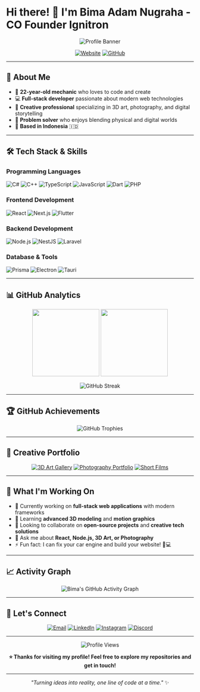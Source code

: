 # Hi there! 👋 I'm Bima Adam Nugraha - CO Founder Ignitron

<div align="center">
  
  ![Profile Banner](https://readme-typing-svg.demolab.com?font=Fira+Code&size=22&pause=1000&color=00D4FF&center=true&vCenter=true&width=600&lines=Full+Stack+Developer+%F0%9F%92%BB;Creative+Mechanic+%F0%9F%94%A7;3D+Artist+%26+Visual+Storyteller+%F0%9F%8E%A8;Bringing+Ideas+to+Life+%F0%9F%9A%80)
  
  [![Website](https://img.shields.io/badge/🌐_Website-bimaadam.fun-FF4088?style=for-the-badge&logoColor=white)](https://bimaadam.fun/)
  [![GitHub](https://img.shields.io/badge/GitHub-@bimaadam-181717?style=for-the-badge&logo=github&logoColor=white)](https://github.com/bimaadam)
  
</div>

---

## 🚀 About Me

- 🔧 **22-year-old mechanic** who loves to code and create
- 💻 **Full-stack developer** passionate about modern web technologies
- 🎨 **Creative professional** specializing in 3D art, photography, and digital storytelling
- 🌟 **Problem solver** who enjoys blending physical and digital worlds
- 📍 **Based in Indonesia** 🇮🇩

---

## 🛠️ Tech Stack & Skills

### Programming Languages
![C#](https://img.shields.io/badge/C%23-239120?style=for-the-badge&logo=c-sharp&logoColor=white)
![C++](https://img.shields.io/badge/C++-00599C?style=for-the-badge&logo=cplusplus&logoColor=white)
![TypeScript](https://img.shields.io/badge/TypeScript-007ACC?style=for-the-badge&logo=typescript&logoColor=white)
![JavaScript](https://img.shields.io/badge/JavaScript-F7DF1E?style=for-the-badge&logo=javascript&logoColor=black)
![Dart](https://img.shields.io/badge/Dart-0175C2?style=for-the-badge&logo=dart&logoColor=white)
![PHP](https://img.shields.io/badge/PHP-777BB4?style=for-the-badge&logo=php&logoColor=white)

### Frontend Development
![React](https://img.shields.io/badge/React-20232A?style=for-the-badge&logo=react&logoColor=61DAFB)
![Next.js](https://img.shields.io/badge/Next.js-000000?style=for-the-badge&logo=nextdotjs&logoColor=white)
![Flutter](https://img.shields.io/badge/Flutter-02569B?style=for-the-badge&logo=flutter&logoColor=white)

### Backend Development
![Node.js](https://img.shields.io/badge/Node.js-43853D?style=for-the-badge&logo=node.js&logoColor=white)
![NestJS](https://img.shields.io/badge/NestJS-E0234E?style=for-the-badge&logo=nestjs&logoColor=white)
![Laravel](https://img.shields.io/badge/Laravel-FF2D20?style=for-the-badge&logo=laravel&logoColor=white)

### Database & Tools
![Prisma](https://img.shields.io/badge/Prisma-3982CE?style=for-the-badge&logo=Prisma&logoColor=white)
![Electron](https://img.shields.io/badge/Electron-191970?style=for-the-badge&logo=Electron&logoColor=white)
![Tauri](https://img.shields.io/badge/Tauri-FFC131?style=for-the-badge&logo=Tauri&logoColor=white)

---

## 📊 GitHub Analytics

<div align="center">
  
  <img height="180em" src="https://github-readme-stats.vercel.app/api?username=bimaadam&show_icons=true&theme=tokyonight&include_all_commits=true&count_private=true&hide_border=true"/>
  <img height="180em" src="https://github-readme-stats.vercel.app/api/top-langs/?username=bimaadam&layout=compact&langs_count=8&theme=tokyonight&hide_border=true&hide=php,html,scss,css"/>
  
</div>

<div align="center">
  
  ![GitHub Streak](https://streak-stats.demolab.com?user=bimaadam&theme=tokyonight&hide_border=true&date_format=j%20M%5B%20Y%5D)
  
</div>

---

## 🏆 GitHub Achievements

<div align="center">
  
  ![GitHub Trophies](https://github-profile-trophy.vercel.app/?username=bimaadam&theme=tokyonight&no-frame=true&no-bg=true&margin-w=4&rank=SSS,SS,S,AAA,AA,A,B)
  
</div>

---

## 🎨 Creative Portfolio

<div align="center">
  
  [![3D Art Gallery](https://img.shields.io/badge/🎨_3D_Art_Gallery-FF6B6B?style=for-the-badge&logoColor=white)](https://bimaadamrin.my.id/3d-art)
  [![Photography Portfolio](https://img.shields.io/badge/📸_Photography-4ECDC4?style=for-the-badge&logoColor=white)](https://bimaadamrin.my.id/photography)
  [![Short Films](https://img.shields.io/badge/🎬_Short_Films-45B7D1?style=for-the-badge&logoColor=white)](https://bimaadamrin.my.id/films)
  
</div>

---

## 🌟 What I'm Working On

- 🔭 Currently working on **full-stack web applications** with modern frameworks
- 🌱 Learning **advanced 3D modeling** and **motion graphics**
- 👯 Looking to collaborate on **open-source projects** and **creative tech solutions**
- 💬 Ask me about **React, Node.js, 3D Art, or Photography**
- ⚡ Fun fact: I can fix your car engine and build your website! 🚗💻

---

## 📈 Activity Graph

<div align="center">
  
  ![Bima's GitHub Activity Graph](https://github-readme-activity-graph.vercel.app/graph?username=bimaadam&bg_color=1a1b27&color=70a5fd&line=70a5fd&point=bf91f3&area=true&hide_border=true)
  
</div>

---

## 🤝 Let's Connect

<div align="center">
  
  [![Email](https://img.shields.io/badge/Email-D14836?style=for-the-badge&logo=gmail&logoColor=white)](mailto:contact@bimaadamrin.my.id)
  [![LinkedIn](https://img.shields.io/badge/LinkedIn-0077B5?style=for-the-badge&logo=linkedin&logoColor=white)](https://linkedin.com/in/bimaadam)
  [![Instagram](https://img.shields.io/badge/Instagram-E4405F?style=for-the-badge&logo=instagram&logoColor=white)](https://instagram.com/bimaadam)
  [![Discord](https://img.shields.io/badge/Discord-7289DA?style=for-the-badge&logo=discord&logoColor=white)](https://discord.com/users/bimaadam)
  
</div>

---

<div align="center">
  
  ![Profile Views](https://komarev.com/ghpvc/?username=bimaadam&label=Profile%20Views&color=0e75b6&style=flat)
  
  **⭐ Thanks for visiting my profile! Feel free to explore my repositories and get in touch!**
  
</div>

---

<div align="center">
  
  *"Turning ideas into reality, one line of code at a time."* ✨
  
</div>
